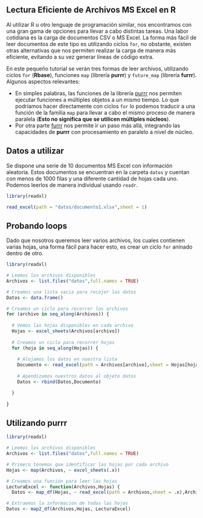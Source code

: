 ## Lectura Eficiente de Archivos MS Excel en R

Al utilizar R u otro lenguaje de programación similar, nos encontramos con una gran gama de opciones para llevar a cabo distintas tareas. Una labor cotidiana es la carga de documentos CSV o MS Excel. La forma más fácil de leer documentos de este tipo es utilizando ciclos `for`, no obstante, existen otras alternativas que nos permiten realizar la carga de manera más eficiente, evitando a su vez generar líneas de código extra. 

En este pequeño tutorial se verán tres formas de leer archivos, utilizando ciclos `for` (**Rbase**), funciones `map` (librería **purrr**) y `future_map` (librería **furrr**). Algunos aspectos relevantes:

- En simples palabras, las funciones de la librería [purrr](https://github.com/tidyverse/purrr) nos permiten ejecutar funciones a múltiples objetos a un mismo tiempo. Lo que podríamos hacer directamente con ciclos `for` lo podemos traducir a una función de la familia `map` para llevar a cabo el mismo proceso de manera paralela (**Esto no significa que se utilicen múltiples núcleos**). 
- Por otra parte [furrr](https://github.com/DavisVaughan/furrr) nos permite ir un paso más allá, integrando las capacidades de **purrr** con procesamiento en paralelo a nivel de núcleo.

## Datos a utilizar

Se dispone una serie de 10 documentos MS Excel con información aleatoria. Estos documentos se encuentran en la carpeta `datos` y cuentan con menos de 1000 filas y una diferente cantidad de hojas cada uno. Podemos leerlos de manera individual usando `readr`.

```r
library(readxl)

read_excel(path = "datos/documento1.xlsx",sheet = 1)


```
## Probando loops

Dado que nosotros queremos leer varios archivos, los cuales contienen varias hojas, una forma fácil para hacer esto, es crear un ciclo `for` aninado dentro de otro.

```r
library(readxl)

# Leemos los archivos disponibles
Archivos <- list.files("datos",full.names = TRUE)

# Creamos una lista vacia para recojer los datos
Datos <- data.frame()

# Creamos un ciclo para recorrer los archivos
for (archivo in seq_along(Archivos)) {
  
  # Vemos las hojas disponibles en cada archivo
  Hojas <- excel_sheets(Archivos[archivo])
  
  # Creamos un ciclo para recorrer hojas
  for (hoja in seq_along(Hojas)) {
    
    # Alojamos los datos en nuestra lista
    Documento <- read_excel(path = Archivos[archivo],sheet = Hojas[hoja])
    
    # Apendizamos nuestros datos al objeto datos
    Datos <- rbind(Datos,Documento)

  }
  
}


```

## Utilizando purrr

```r
library(readxl)

# Leemos los archivos disponibles
Archivos <- list.files("datos",full.names = TRUE)

# Primero tenemos que identificar las hojas por cada archivo
Hojas <- map(Archivos, ~ excel_sheets(.x))

# Creamos una función para leer las hojas
LecturaExcel <- function(Archivos,Hojas) {
  Datos <- map_df(Hojas, ~ read_excel(path = Archivos,sheet = .x),Archivos)}

# Extraemos la informacion de todas las hojas
Datos <- map2_df(Archivos,Hojas, LecturaExcel)

```

